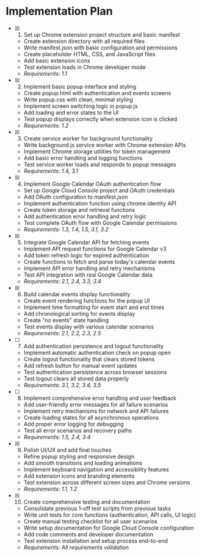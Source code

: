 # Implementation Plan

- [x] 1. Set up Chrome extension project structure and basic manifest
  - Create extension directory with all required files
  - Write manifest.json with basic configuration and permissions
  - Create placeholder HTML, CSS, and JavaScript files
  - Add basic extension icons
  - Test extension loads in Chrome developer mode
  - _Requirements: 1.1_

- [x] 2. Implement basic popup interface and styling
  - Create popup.html with authentication and events screens
  - Write popup.css with clean, minimal styling
  - Implement screen switching logic in popup.js
  - Add loading and error states to the UI
  - Test popup displays correctly when extension icon is clicked
  - _Requirements: 1.2_

- [x] 3. Create service worker for background functionality
  - Write background.js service worker with Chrome extension APIs
  - Implement Chrome storage utilities for token management
  - Add basic error handling and logging functions
  - Test service worker loads and responds to popup messages
  - _Requirements: 1.4, 3.1_

- [x] 4. Implement Google Calendar OAuth authentication flow
  - Set up Google Cloud Console project and OAuth credentials
  - Add OAuth configuration to manifest.json
  - Implement authentication function using chrome.identity API
  - Create token storage and retrieval functions
  - Add authentication error handling and retry logic
  - Test complete OAuth flow with Google Calendar permissions
  - _Requirements: 1.3, 1.4, 1.5, 3.1, 3.2_

- [x] 5. Integrate Google Calendar API for fetching events
  - Implement API request functions for Google Calendar v3
  - Add token refresh logic for expired authentication
  - Create functions to fetch and parse today's calendar events
  - Implement API error handling and retry mechanisms
  - Test API integration with real Google Calendar data
  - _Requirements: 2.1, 2.4, 3.3, 3.4_

- [x] 6. Build calendar events display functionality
  - Create event rendering functions for the popup UI
  - Implement time formatting for event start and end times
  - Add chronological sorting for events display
  - Create "no events" state handling
  - Test events display with various calendar scenarios
  - _Requirements: 2.1, 2.2, 2.3, 2.5_

- [ ] 7. Add authentication persistence and logout functionality
  - Implement automatic authentication check on popup open
  - Create logout functionality that clears stored tokens
  - Add refresh button for manual event updates
  - Test authentication persistence across browser sessions
  - Test logout clears all stored data properly
  - _Requirements: 3.1, 3.2, 3.4, 3.5_

- [ ] 8. Implement comprehensive error handling and user feedback
  - Add user-friendly error messages for all failure scenarios
  - Implement retry mechanisms for network and API failures
  - Create loading states for all asynchronous operations
  - Add proper error logging for debugging
  - Test all error scenarios and recovery paths
  - _Requirements: 1.5, 2.4, 3.4_

- [x] 9. Polish UI/UX and add final touches
  - Refine popup styling and responsive design
  - Add smooth transitions and loading animations
  - Implement keyboard navigation and accessibility features
  - Add extension icons and branding elements
  - Test extension across different screen sizes and Chrome versions
  - _Requirements: 1.1, 1.2_

- [x] 10. Create comprehensive testing and documentation
  - Consolidate previous 1-off test scripts from previous tasks
  - Write unit tests for core functions (authentication, API calls, UI logic)
  - Create manual testing checklist for all user scenarios
  - Write setup documentation for Google Cloud Console configuration
  - Add code comments and developer documentation
  - Test extension installation and setup process end-to-end
  - _Requirements: All requirements validation_